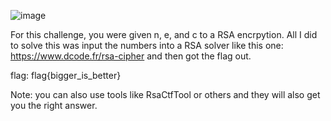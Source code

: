 ![image](https://github.com/Jewber11/CTF-Writeups/assets/134816588/cea25e31-8b18-44a5-adda-6266a08e6b66)

For this challenge, you were given n, e, and c to a RSA encrpytion. All I did to solve this was input the numbers into a RSA solver like this one: https://www.dcode.fr/rsa-cipher and then got the flag out.

flag: flag{bigger_is_better}

Note: you can also use tools like RsaCtfTool or others and they will also get you the right answer.
